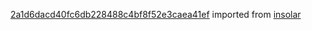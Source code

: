 [2a1d6dacd40fc6db228488c4bf8f52e3caea41ef](https://github.com/insolar/insolar/commit/2a1d6dacd40fc6db228488c4bf8f52e3caea41ef) imported from [insolar](https://github.com/insolar/insolar)
